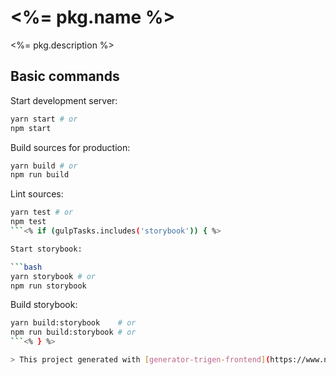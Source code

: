 
# <%= pkg.name %>

<%= pkg.description %>

## Basic commands

Start development server: 

```bash
yarn start # or
npm start
```

Build sources for production:

```bash
yarn build # or
npm run build
```

Lint sources:

```bash
yarn test # or
npm test
```<% if (gulpTasks.includes('storybook')) { %>

Start storybook:

```bash
yarn storybook # or
npm run storybook
```

Build storybook:

```bash
yarn build:storybook    # or
npm run build:storybook # or
```<% } %>

> This project generated with [generator-trigen-frontend](https://www.npmjs.com/package/generator-trigen-frontend)

